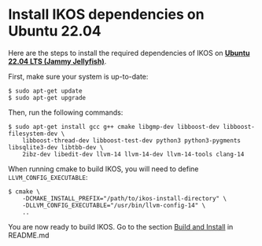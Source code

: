 Install IKOS dependencies on Ubuntu 22.04
=========================================


Here are the steps to install the required dependencies of IKOS on **[Ubuntu 22.04 LTS (Jammy Jellyfish)](http://releases.ubuntu.com/22.04/)**.

First, make sure your system is up-to-date: 

```
$ sudo apt-get update
$ sudo apt-get upgrade
```

Then, run the following commands:

```
$ sudo apt-get install gcc g++ cmake libgmp-dev libboost-dev libboost-filesystem-dev \
    libboost-thread-dev libboost-test-dev python3 python3-pygments libsqlite3-dev libtbb-dev \
    2ibz-dev libedit-dev llvm-14 llvm-14-dev llvm-14-tools clang-14
```

When running cmake to build IKOS, you will need to define `LLVM_CONFIG_EXECUTABLE`:

```
$ cmake \
    -DCMAKE_INSTALL_PREFIX="/path/to/ikos-install-directory" \
    -DLLVM_CONFIG_EXECUTABLE="/usr/bin/llvm-config-14" \
    ..
```

You are now ready to build IKOS. Go to the section [Build and Install](../../../README.md#build-and-install) in README.md

